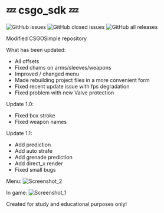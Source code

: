 # 💤 csgo_sdk 💤

![GitHub issues](https://img.shields.io/github/issues/xsslize/csgo_sdk)
![GitHub closed issues](https://img.shields.io/github/issues-closed/xsslize/csgo_sdk)
![GitHub all releases](https://img.shields.io/github/downloads/xsslize/csgo_sdk/total)

Modified CSGOSimple repository

What has been updated:
- All offsets
- Fixed chams on arms/sleeves/weapons
- Improved / changed menu
- Made rebuilding project files in a more convenient form
- Fixed recent update issue with fps degradation
- Fixed problem with new Valve protection

Update 1.0:
- Fixed box stroke
- Fixed weapon names

Update 1.1:
- Add prediction
- Add auto strafe
- Add grenade prediction
- Add direct_x render
- Fixed small bugs

Menu:
![Screenshot_2](https://user-images.githubusercontent.com/37377502/155980867-c1023e69-144e-4e0a-a370-5ca54c2c05a4.png)

In game:
![Screenshot_1](https://user-images.githubusercontent.com/37377502/155980915-8b600c91-44b8-4a16-8a31-85ead4e4fe83.png)

Created for study and educational purposes only!
